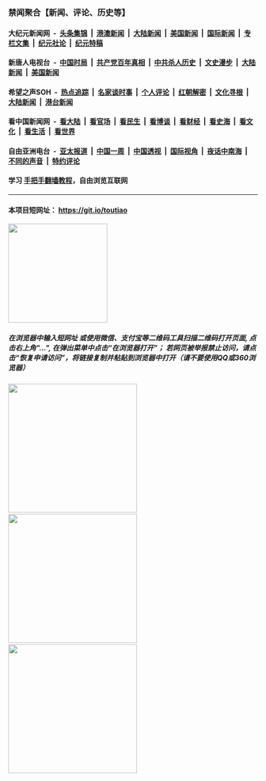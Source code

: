 ### 禁闻聚合【新闻、评论、历史等】

#### 大纪元新闻网 &nbsp;-&nbsp; [头条集锦](indexes/E头条集锦.md?t=02040033) &nbsp;|&nbsp; [港澳新闻](indexes/E港澳新闻.md?t=02040033)  &nbsp;|&nbsp; [大陆新闻](indexes/E大陆新闻.md?t=02040033) &nbsp;|&nbsp; [美国新闻](indexes/E美国新闻.md?t=02040033) &nbsp;|&nbsp; [国际新闻](indexes/E国际新闻.md?t=02040033) &nbsp;|&nbsp; [专栏文集](indexes/E专栏文集.md?t=02040033) &nbsp;|&nbsp; [纪元社论](indexes/E纪元社论.md?t=02040033) &nbsp;|&nbsp; [纪元特稿](indexes/E纪元特稿.md?t=02040033) 

#### 新唐人电视台 &nbsp;-&nbsp; [中国时局](indexes/N中国时局.md?t=02040033) &nbsp;|&nbsp; [共产党百年真相](indexes/N共产党百年真相.md?t=02040033) &nbsp;|&nbsp; [中共杀人历史](indexes/N中共杀人历史.md?t=02040033) &nbsp;|&nbsp; [文史漫步](indexes/N文史漫步.md?t=02040033) &nbsp;|&nbsp; [大陆新闻](indexes/N大陆新闻.md?t=02040033) &nbsp;|&nbsp; [美国新闻](indexes/N美国新闻.md?t=02040033)

#### 希望之声SOH &nbsp;-&nbsp; [热点追踪](indexes/H热点追踪.md?t=02040033) &nbsp;|&nbsp; [名家谈时事](indexes/H名家谈时事.md?t=02040033) &nbsp;|&nbsp; [个人评论](indexes/H个人评论.md?t=02040033)  &nbsp;|&nbsp; [红朝解密](indexes/H红朝解密.md?t=02040033) &nbsp;|&nbsp; [文化寻根](indexes/H文化寻根.md?t=02040033) &nbsp;|&nbsp; [大陆新闻](indexes/H大陆新闻.md?t=02040033) &nbsp;|&nbsp; [港台新闻](indexes/H港台新闻.md?t=02040033)

#### 看中国新闻网 &nbsp;-&nbsp; [看大陆](indexes/S看大陆.md?t=02040033) &nbsp;|&nbsp; [看官场](indexes/S看官场.md?t=02040033) &nbsp;|&nbsp; [看民生](indexes/S看民生.md?t=02040033)  &nbsp;|&nbsp; [看博谈](indexes/S看博谈.md?t=02040033) &nbsp;|&nbsp; [看财经](indexes/S看财经.md?t=02040033) &nbsp;|&nbsp; [看史海](indexes/S看史海.md?t=02040033) &nbsp;|&nbsp; [看文化](indexes/S看文化.md?t=02040033) &nbsp;|&nbsp; [看生活](indexes/S看生活.md?t=02040033) &nbsp;|&nbsp; [看世界](indexes/S看世界.md?t=02040033)

#### 自由亚洲电台 &nbsp;-&nbsp; [亚太报道](indexes/R亚太报道.md?t=02040033) &nbsp;|&nbsp; [中国一周](indexes/R中国一周.md?t=02040033) &nbsp;|&nbsp; [中国透视](indexes/R中国透视.md?t=02040033)  &nbsp;|&nbsp; [国际视角](indexes/R国际视角.md?t=02040033) &nbsp;|&nbsp; [夜话中南海](indexes/R夜话中南海.md?t=02040033) &nbsp;|&nbsp; [不同的声音](indexes/R不同的声音.md?t=02040033) &nbsp;|&nbsp; [特约评论](indexes/R特约评论.md?t=02040033)

#### 学习 [手把手翻墙教程](https://github.com/gfw-breaker/guides/wiki)，自由浏览互联网

----

#### 本项目短网址： https://git.io/toutiao
<img src="https://raw.githubusercontent.com/gfw-breaker/banned-news/master/scripts/img/qr.png" width="200px"/>  

##### 在浏览器中输入短网址 或使用微信、支付宝等二维码工具扫描二维码打开页面, 点击右上角"...", 在弹出菜单中点击“在浏览器打开”； 若网页被举报禁止访问，请点击“恢复申请访问”，将链接复制并粘贴到浏览器中打开（请不要使用QQ或360浏览器）

<img src="https://raw.githubusercontent.com/gfw-breaker/banned-news/master/scripts/img/1.png" width="260px"/> &nbsp; <img src="https://raw.githubusercontent.com/gfw-breaker/banned-news/master/scripts/img/2.png" width="260px"/> &nbsp; <img src="https://raw.githubusercontent.com/gfw-breaker/banned-news/master/scripts/img/3.png" width="260px"/>
